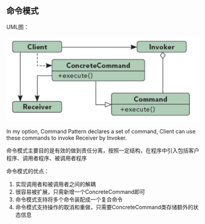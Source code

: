 ## 命令模式

UML图：

![Alt text](../../../../img/commandPatternUML.png)

In my option, Command Pattern declares a set of command, Client can use these commands to invoke Receiver by Invoker.

命令模式主要目的是有效的做到责任分离，按照一定结构，在程序中引入包括客户程序、调用者程序、被调用者程序

命令模式的优点：
1. 实现调用者和被调用者之间的解耦
2. 很容易被扩展，只需新增一个ConcreteCommand即可
3. 命令模式支持将多个命令装配成一个复合命令
4. 命令模式支持操作的取消和重做，只需要ConcreteCommand类存储额外的状态信息